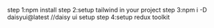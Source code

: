 step 1:npm install
step 2:setup tailwind in your project
step 3:npm i -D daisyui@latest   //daisy ui setup
step 4:setup redux toolkit
